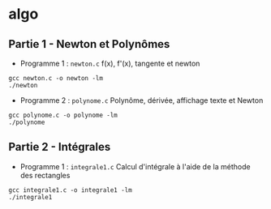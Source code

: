 # algo

## Partie 1 - Newton et Polynômes

- Programme 1 : `newton.c`
f(x), f'(x), tangente et newton

```
gcc newton.c -o newton -lm
./newton
```

- Programme 2 : `polynome.c`
Polynôme, dérivée, affichage texte et Newton

```
gcc polynome.c -o polynome -lm
./polynome
```

## Partie 2 - Intégrales

- Programme 1 : `integrale1.c`
Calcul d'intégrale à l'aide de la méthode des rectangles

```
gcc integrale1.c -o integrale1 -lm
./integrale1
```
